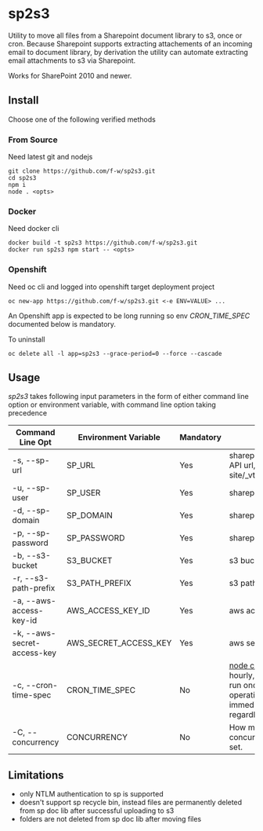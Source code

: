 # sp2s3
Utility to move all files from a Sharepoint document library to s3, once or cron. Because Sharepoint supports extracting attachements of an incoming email to document library, by derivation the utility can automate extracting email attachments to s3 via Sharepoint.

Works for SharePoint 2010 and newer.

## Install
Choose one of the following verified methods

### From Source
Need latest git and nodejs

```
git clone https://github.com/f-w/sp2s3.git
cd sp2s3
npm i
node . <opts>
```

### Docker
Need docker cli

```
docker build -t sp2s3 https://github.com/f-w/sp2s3.git
docker run sp2s3 npm start -- <opts>
```

### Openshift
Need oc cli and logged into openshift target deployment project

```
oc new-app https://github.com/f-w/sp2s3.git <-e ENV=VALUE> ...
```
An Openshift app is expected to be long running so env *CRON_TIME_SPEC* documented below is mandatory.

To uninstall

```
oc delete all -l app=sp2s3 --grace-period=0 --force --cascade
```

## Usage
*sp2s3* takes following input parameters in the form of either command line option or environment variable, with command line option taking precedence

| Command Line Opt           | Environment Variable  | Mandatory | Description                                                                                                    |
|----------------------------|-----------------------|-----------|----------------------------------------------------------------------------------------------------------------|
| -s, --sp-url                | SP_URL                | Yes       | sharepoint document library REST API url, for example https://my-site/_vti_bin/ListData.svc/mydoclib                   |
| -u, --sp-user               | SP_USER               | Yes       | sharepoint login user name                                                                                     |
| -d, --sp-domain             | SP_DOMAIN             | Yes       | sharepoint login user domain                                                                                   |
| -p, --sp-password           | SP_PASSWORD           | Yes       | sharepoint login password                                                                                      |
| -b, --s3-bucket             | S3_BUCKET             | Yes       | s3 bucket                                                                                                      |
| -r, --s3-path-prefix        | S3_PATH_PREFIX        | Yes       | s3 path prefix                                                                                                 |
| -a, --aws-access-key-id     | AWS_ACCESS_KEY_ID     | Yes       | aws access key id                                                                                              |
| -k, --aws-secret-access-key | AWS_SECRET_ACCESS_KEY | Yes       | aws secret access key                                                                                          |
| -c, --cron-time-spec        | CRON_TIME_SPEC        | No        | [node cron patterns](https://github.com/kelektiv/node-cron#available-cron-patterns). *0 0 \* \* \* \** as hourly, for example. If not set then run once. If set, a round of operation is performed immediately upon launching regardless of time spec. |
| -C, --concurrency        | CONCURRENCY        | No        | How many files are processed concurrently? Default to 10 if not set. |

## Limitations

* only NTLM authentication to sp is supported
* doesn't support sp recycle bin, instead files are permanently deleted from sp doc lib after successful uploading to s3
* folders are not deleted from sp doc lib after moving files

